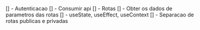 [] - Autenticacao
[] - Consumir api
[] - Rotas
[] - Obter os dados de parametros das rotas
[] - useState, useEffect, useContext
[] - Separacao de rotas publicas e privadas